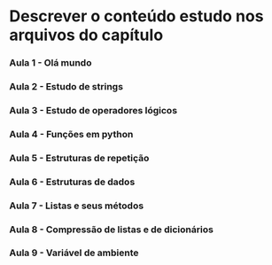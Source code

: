 # Descrever o conteúdo estudo nos arquivos do capítulo


### Aula 1 - Olá mundo


### Aula 2 - Estudo de strings


### Aula 3 - Estudo de operadores lógicos


### Aula 4 - Funções em python


### Aula 5 - Estruturas de repetição


### Aula 6 - Estruturas de dados


### Aula 7 - Listas e seus métodos


### Aula 8 - Compressão de listas e de dicionários


### Aula 9 - Variável de ambiente

